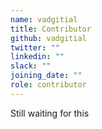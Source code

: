 ```yaml
---
name: vadgitial
title: Contributor
github: vadgitial
twitter: ""
linkedin: ""
slack: ""
joining_date: ""
role: contributor
---
```


Still waiting for this
